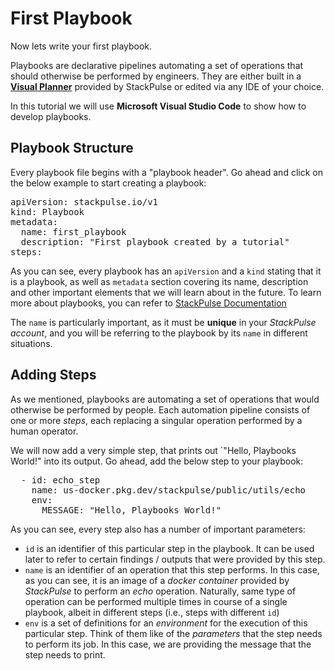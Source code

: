 # First Playbook



Now lets write your first playbook. 

Playbooks are declarative pipelines automating a set of operations that should otherwise be performed by engineers. They are either built in a [**Visual Planner**](https://app.stackpulse.io/playbook/create) provided by StackPulse or edited via any IDE of your choice.

In this tutorial we will use **Microsoft Visual Studio Code** to show how to develop playbooks.



## Playbook Structure



Every playbook file begins with a "playbook header". Go ahead and click on the below example to start creating a playbook:


<pre class="file" data-filename="first_playbook.yaml" data-target="replace">
apiVersion: stackpulse.io/v1
kind: Playbook
metadata:
  name: first_playbook
  description: "First playbook created by a tutorial"
steps:
</pre>


As you can see, every playbook has an `apiVersion` and a `kind` stating that it is a playbook, as well as `metadata` section covering its name, description and other important elements that we will learn about in the future.
To learn more about playbooks, you can refer to [StackPulse Documentation](https://docs.stackpulse.io/playbooks/#playbook-structure)

The `name` is particularly important, as it must be **unique** in your _StackPulse account_, and you will be referring to the playbook by its `name` in different situations.

## Adding Steps

As we mentioned, playbooks are automating a set of operations that would otherwise be performed by people. Each automation pipeline consists of one or more *steps*, each replacing a singular operation performed by a human operator.

We will now add a very simple step, that prints out `"Hello, Playbooks World!" into its output.
Go ahead, add the below step to your playbook:

<pre class="file" data-filename="first_playbook.yaml" data-target="append">
  - id: echo_step
    name: us-docker.pkg.dev/stackpulse/public/utils/echo
    env:
      MESSAGE: "Hello, Playbooks World!"
</pre>

As you can see, every step also has a number of important parameters:
* `id` is an identifier of this particular step in the playbook. It can be used later to refer to certain findings / outputs that were provided by this step.
* `name` is an identifier of an operation that this step performs. In this case, as you can see, it is an image of a *docker container* provided by _StackPulse_ to perform an _echo_ operation. Naturally, same type of operation can be performed multiple times in course of a single playbook, albeit in different steps (i.e., steps with different `id`)
* `env` is a set of definitions for an _environment_ for the execution of this particular step. Think of them like of the _parameters_ that the step needs to perform its job. In this case, we are providing the message that the step needs to print.


